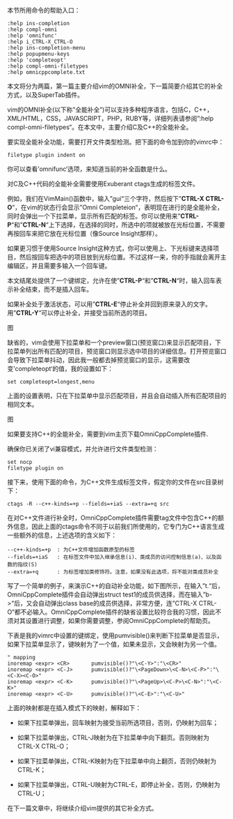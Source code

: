 本节所用命令的帮助入口：

```
:help ins-completion
:help compl-omni
:help 'omnifunc'
:help i_CTRL-X_CTRL-O
:help ins-completion-menu
:help popupmenu-keys
:help 'completeopt'
:help compl-omni-filetypes
:help omnicppcomplete.txt 
```

本文将分为两篇，第一篇主要介绍vim的OMNI补全，下一篇简要介绍其它的补全方式，以及SuperTab插件。

vim的OMNI补全(以下称”全能补全”)可以支持多种程序语言，包括C，C++， XML/HTML，CSS，JAVASCRIPT，PHP，RUBY等，详细列表请参阅”:help compl-omni-filetypes“。在本文中，主要介绍C及C++的全能补全。

要实现全能补全功能，需要打开文件类型检测。把下面的命令加到你的vimrc中：

```
filetype plugin indent on
```

你可以查看’omnifunc‘选项，来知道当前的补全函数是什么。

对C及C++代码的全能补全需要使用Exuberant ctags生成的标签文件。

例如，我们在VimMain()函数中，输入”gui“三个字符，然后按下”**CTRL-X CTRL-O**“，在vim的状态行会显示”Omni Completeion“，表明现在进行的是全能补全，同时会弹出一个下拉菜单，显示所有匹配的标签。你可以使用来”**CTRL-P**“和”**CTRL-N**“上下选择，在选择的同时，所选中的项就被放在光标位置，不需要再按回车来把它放在光标位置（像Source Insight那样）。

如果更习惯于使用Source Insight这种方式，你可以使用上、下光标键来选择项目，然后按回车把选中的项目放到光标位置。不过这样一来，你的手指就会离开主编辑区，并且需要多输入一个回车键。

本文结尾处提供了一个键绑定，允许在使”**CTRL-P**“和”**CTRL-N**“时，输入回车表示补全结束，而不是插入回车。

如果补全处于激活状态，可以用”**CTRL-E**“停止补全并回到原来录入的文字。用”**CTRL-Y**“可以停止补全，并接受当前所选的项目。

图

缺省的，vim会使用下拉菜单和一个preview窗口(预览窗口)来显示匹配项目，下拉菜单列出所有匹配的项目，预览窗口则显示选中项目的详细信息。打开预览窗口会导致下拉菜单抖动，因此我一般都去掉预览窗口的显示，这需要改变’completeopt‘的值，我的设置如下：

```
set completeopt=longest,menu 
```

上面的设置表明，只在下拉菜单中显示匹配项目，并且会自动插入所有匹配项目的相同文本。

图

如果要支持C++的全能补全，需要到vim主页下载OmniCppComplete插件.

确保你已关闭了vi兼容模式，并允许进行文件类型检测：

```
set nocp
filetype plugin on 
```

接下来，使用下面的命令，为C++文件生成标签文件，假定你的文件在src目录树下：

```
ctags -R --c++-kinds=+p --fields=+iaS --extra=+q src 
```

在对C\+\+文件进行补全时，OmniCppComplete插件需要tag文件中包含C\+\+的额外信息，因此上面的ctags命令不同于以前我们所使用的，它专门为C++语言生成一些额外的信息，上述选项的含义如下：

```
--c++-kinds=+p  : 为C++文件增加函数原型的标签
--fields=+iaS   : 在标签文件中加入继承信息(i)、类成员的访问控制信息(a)、以及函数的指纹(S)
--extra=+q      : 为标签增加类修饰符。注意，如果没有此选项，将不能对类成员补全
```

写了一个简单的例子，来演示C++的自动补全功能，如下图所示，在输入”t.“后，OmniCppComplete插件会自动弹出struct test1的成员供选择，而在输入”b->“后，又会自动弹出class base的成员供选择，非常方便，连”CTRL-X CTRL-O“都不必输入。OmniCppComplete插件的缺省设置比较符合我的习惯，因此不须对其设置进行调整，如果你需要调整，参阅OmniCppComplete的帮助页。



下表是我的vimrc中设置的键绑定，使用pumvisible()来判断下拉菜单是否显示，如果下拉菜单显示了，键映射为了一个值，如果未显示，又会映射为另一个值。

```
" mapping
inoremap <expr> <CR>       pumvisible()?"\<C-Y>":"\<CR>"
inoremap <expr> <C-J>      pumvisible()?"\<PageDown>\<C-N>\<C-P>":"\<C-X><C-O>"
inoremap <expr> <C-K>      pumvisible()?"\<PageUp>\<C-P>\<C-N>":"\<C-K>"
inoremap <expr> <C-U>      pumvisible()?"\<C-E>":"\<C-U>" 
```

上面的映射都是在插入模式下的映射，解释如下：

- 如果下拉菜单弹出，回车映射为接受当前所选项目，否则，仍映射为回车；

- 如果下拉菜单弹出，CTRL-J映射为在下拉菜单中向下翻页。否则映射为CTRL-X CTRL-O；

- 如果下拉菜单弹出，CTRL-K映射为在下拉菜单中向上翻页，否则仍映射为CTRL-K；

- 如果下拉菜单弹出，CTRL-U映射为CTRL-E，即停止补全，否则，仍映射为CTRL-U；

在下一篇文章中，将继续介绍vim提供的其它补全方式。    